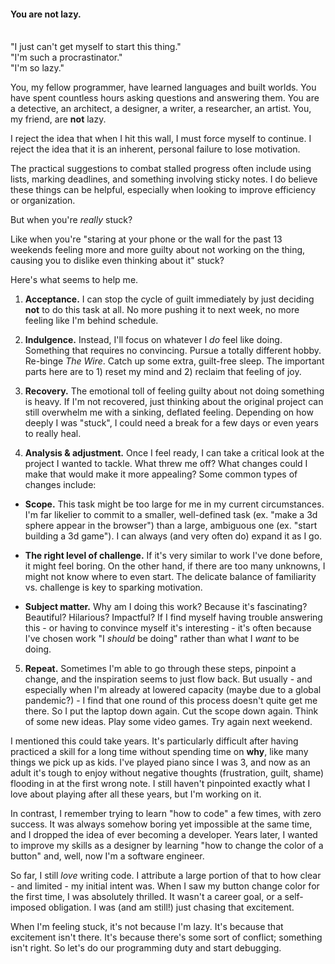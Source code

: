 #### You are not lazy.
\
"I just can't get myself to start this thing."\
"I'm such a procrastinator."\
"I'm so lazy."

You, my fellow programmer, have learned languages and built worlds. You have spent countless hours asking questions and answering them. You are a detective, an architect, a designer, a writer, a researcher, an artist. You, my friend, are **not** lazy.

I reject the idea that when I hit this wall, I must force myself to continue. I reject the idea that it is an inherent, personal failure to lose motivation.

The practical suggestions to combat stalled progress often include using lists, marking deadlines, and something involving sticky notes. I do believe these things can be helpful, especially when looking to improve efficiency or organization.

But when you're *really* stuck?

Like when you're "staring at your phone or the wall for the past 13 weekends feeling more and more guilty about not working on the thing, causing you to dislike even thinking about it" stuck?

Here's what seems to help me.

1. **Acceptance.** I can stop the cycle of guilt immediately by just deciding **not** to do this task at all. No more pushing it to next week, no more feeling like I'm behind schedule.

2. **Indulgence.** Instead, I'll focus on whatever I *do* feel like doing. Something that requires no convincing. Pursue a totally different hobby. Re-binge *The Wire*. Catch up some extra, guilt-free sleep. The important parts here are to 1) reset my mind and 2) reclaim that feeling of joy.

3. **Recovery.** The emotional toll of feeling guilty about not doing something is heavy. If I'm not recovered, just thinking about the original project can still overwhelm me with a sinking, deflated feeling. Depending on how deeply I was "stuck", I could need a break for a few days or even years to really heal.

4. **Analysis & adjustment.** Once I feel ready, I can take a critical look at the project I wanted to tackle. What threw me off? What changes could I make that would make it more appealing? Some common types of changes include:

  - **Scope.** This task might be too large for me in my current circumstances. I'm far likelier to commit to a smaller, well-defined task (ex. "make a 3d sphere appear in the browser") than a large, ambiguous one (ex. "start building a 3d game"). I can always (and very often do) expand it as I go.

  - **The right level of challenge.** If it's very similar to work I've done before, it might feel boring. On the other hand, if there are too many unknowns, I might not know where to even start. The delicate balance of familiarity vs. challenge is key to sparking motivation.

  - **Subject matter.** Why am I doing this work? Because it's fascinating? Beautiful? Hilarious? Impactful? If I find myself having trouble answering this - or having to convince myself it's interesting - it's often because I've chosen work "I *should* be doing" rather than what I *want* to be doing.

5. **Repeat.** Sometimes I'm able to go through these steps, pinpoint a change, and the inspiration seems to just flow back. But usually - and especially when I'm already at lowered capacity (maybe due to a global pandemic?) - I find that one round of this process doesn't quite get me there. So I put the laptop down again. Cut the scope down again. Think of some new ideas. Play some video games. Try again next weekend.

I mentioned this could take years. It's particularly difficult after having practiced a skill for a long time without spending time on **why**, like many things we pick up as kids. I've played piano since I was 3, and now as an adult it's tough to enjoy without negative thoughts (frustration, guilt, shame) flooding in at the first wrong note. I still haven't pinpointed exactly what I love about playing after all these years, but I'm working on it.

In contrast, I remember trying to learn "how to code" a few times, with zero success. It was always somehow boring yet impossible at the same time, and I dropped the idea of ever becoming a developer. Years later, I wanted to improve my skills as a designer by learning "how to change the color of a button" and, well, now I'm a software engineer.

So far, I still *love* writing code. I attribute a large portion of that to how clear - and limited - my initial intent was. When I saw my button change color for the first time, I was absolutely thrilled. It wasn't a career goal, or a self-imposed obligation. I was (and am still!) just chasing that excitement.

When I'm feeling stuck, it's not because I'm lazy. It's because that excitement isn't there. It's because there's some sort of conflict; something isn't right. So let's do our programming duty and start debugging.
